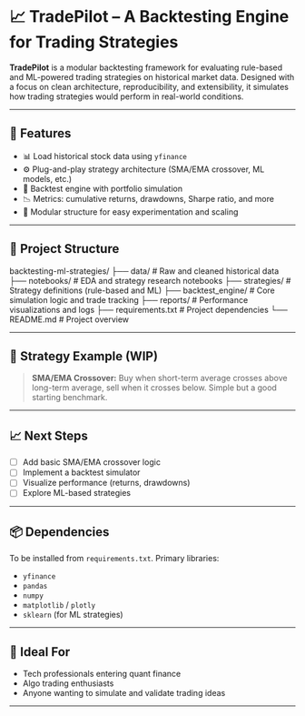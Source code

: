 # 📈 TradePilot – A Backtesting Engine for Trading Strategies

**TradePilot** is a modular backtesting framework for evaluating rule-based and ML-powered trading strategies on historical market data. Designed with a focus on clean architecture, reproducibility, and extensibility, it simulates how trading strategies would perform in real-world conditions.

---

## 🚀 Features

- 📊 Load historical stock data using `yfinance`
- ⚙️ Plug-and-play strategy architecture (SMA/EMA crossover, ML models, etc.)
- 🧪 Backtest engine with portfolio simulation
- 📉 Metrics: cumulative returns, drawdowns, Sharpe ratio, and more
- 📁 Modular structure for easy experimentation and scaling

---

## 📂 Project Structure

backtesting-ml-strategies/
├── data/               # Raw and cleaned historical data
├── notebooks/          # EDA and strategy research notebooks
├── strategies/         # Strategy definitions (rule-based and ML)
├── backtest_engine/    # Core simulation logic and trade tracking
├── reports/            # Performance visualizations and logs
├── requirements.txt    # Project dependencies
└── README.md           # Project overview

---

## 🧠 Strategy Example (WIP)

> **SMA/EMA Crossover:** Buy when short-term average crosses above long-term average, sell when it crosses below. Simple but a good starting benchmark.

---

## 📈 Next Steps

- [ ] Add basic SMA/EMA crossover logic
- [ ] Implement a backtest simulator
- [ ] Visualize performance (returns, drawdowns)
- [ ] Explore ML-based strategies

---

## 📦 Dependencies

To be installed from `requirements.txt`. Primary libraries:
- `yfinance`
- `pandas`
- `numpy`
- `matplotlib` / `plotly`
- `sklearn` (for ML strategies)

---

## 🧰 Ideal For

- Tech professionals entering quant finance
- Algo trading enthusiasts
- Anyone wanting to simulate and validate trading ideas

---
